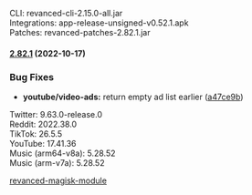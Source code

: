CLI: revanced-cli-2.15.0-all.jar  
Integrations: app-release-unsigned-v0.52.1.apk  
Patches: revanced-patches-2.82.1.jar  
#### [2.82.1](https://github.com/revanced/revanced-patches/compare/v2.82.0...v2.82.1) (2022-10-17)

### Bug Fixes

* **youtube/video-ads:** return empty ad list earlier ([a47ce9b](https://github.com/revanced/revanced-patches/commit/a47ce9ba4f75673de23eb6054f5652224a48f43e))
  
Twitter: 9.63.0-release.0  
Reddit: 2022.38.0  
TikTok: 26.5.5  
YouTube: 17.41.36  
Music (arm64-v8a): 5.28.52  
Music (arm-v7a): 5.28.52  

[revanced-magisk-module](https://github.com/j-hc/revanced-magisk-module)  
